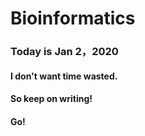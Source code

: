 # Bioinformatics
### Today is  Jan 2，2020
#### I don't want time wasted.
#### So keep on writing!
#### Go!
